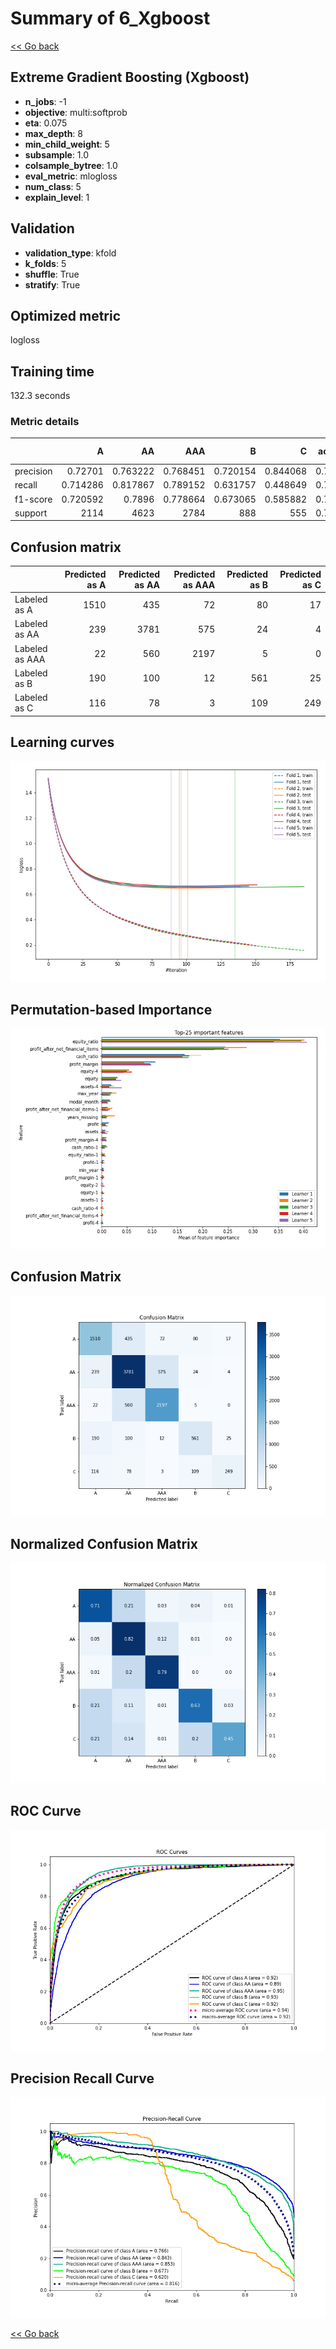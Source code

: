 # Summary of 6_Xgboost

[<< Go back](../README.md)


## Extreme Gradient Boosting (Xgboost)
- **n_jobs**: -1
- **objective**: multi:softprob
- **eta**: 0.075
- **max_depth**: 8
- **min_child_weight**: 5
- **subsample**: 1.0
- **colsample_bytree**: 1.0
- **eval_metric**: mlogloss
- **num_class**: 5
- **explain_level**: 1

## Validation
 - **validation_type**: kfold
 - **k_folds**: 5
 - **shuffle**: True
 - **stratify**: True

## Optimized metric
logloss

## Training time

132.3 seconds

### Metric details
|           |           A |          AA |         AAA |          B |          C |   accuracy |    macro avg |   weighted avg |   logloss |
|:----------|------------:|------------:|------------:|-----------:|-----------:|-----------:|-------------:|---------------:|----------:|
| precision |    0.72701  |    0.763222 |    0.768451 |   0.720154 |   0.844068 |   0.756841 |     0.764581 |       0.758172 |  0.655772 |
| recall    |    0.714286 |    0.817867 |    0.789152 |   0.631757 |   0.448649 |   0.756841 |     0.680342 |       0.756841 |  0.655772 |
| f1-score  |    0.720592 |    0.7896   |    0.778664 |   0.673065 |   0.585882 |   0.756841 |     0.709561 |       0.753767 |  0.655772 |
| support   | 2114        | 4623        | 2784        | 888        | 555        |   0.756841 | 10964        |   10964        |  0.655772 |


## Confusion matrix
|                |   Predicted as A |   Predicted as AA |   Predicted as AAA |   Predicted as B |   Predicted as C |
|:---------------|-----------------:|------------------:|-------------------:|-----------------:|-----------------:|
| Labeled as A   |             1510 |               435 |                 72 |               80 |               17 |
| Labeled as AA  |              239 |              3781 |                575 |               24 |                4 |
| Labeled as AAA |               22 |               560 |               2197 |                5 |                0 |
| Labeled as B   |              190 |               100 |                 12 |              561 |               25 |
| Labeled as C   |              116 |                78 |                  3 |              109 |              249 |

## Learning curves
![Learning curves](learning_curves.png)

## Permutation-based Importance
![Permutation-based Importance](permutation_importance.png)
## Confusion Matrix

![Confusion Matrix](confusion_matrix.png)


## Normalized Confusion Matrix

![Normalized Confusion Matrix](confusion_matrix_normalized.png)


## ROC Curve

![ROC Curve](roc_curve.png)


## Precision Recall Curve

![Precision Recall Curve](precision_recall_curve.png)



[<< Go back](../README.md)
